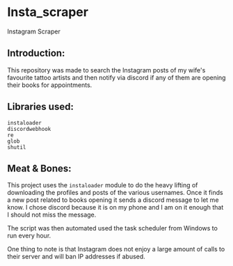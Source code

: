 # Insta_scraper
Instagram Scraper

## Introduction:
This repository was made to search the Instagram posts of my wife's favourite tattoo artists and then notify via discord if any of them are opening their books for appointments. 

## Libraries used:

```
instaloader
discordwebhook
re
glob
shutil
```

## Meat & Bones:
This project uses the `instaloader` module to do the heavy lifting of downloading the profiles and posts of the various usernames. Once it finds a new post related to books opening it sends a discord message to let me know. I chose discord because it is on my phone and I am on it enough that I should not miss the message. 

The script was then automated used the task scheduler from Windows to run every hour.

One thing to note is that Instagram does not enjoy a large amount of calls to their server and will ban IP addresses if abused.